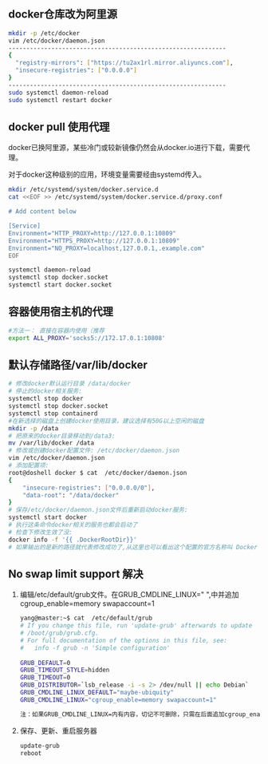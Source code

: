 
## **docker仓库改为阿里源**

```bash
mkdir -p /etc/docker
vim /etc/docker/daemon.json
-------------------------------------------------------------
{
  "registry-mirrors": ["https://tu2ax1rl.mirror.aliyuncs.com"],
  "insecure-registries": ["0.0.0.0"]
}
-------------------------------------------------------------
sudo systemctl daemon-reload
sudo systemctl restart docker
```

## docker pull 使用代理

docker已换阿里源，某些冷门或较新镜像仍然会从docker.io进行下载，需要代理。

对于docker这种级别的应用，环境变量需要经由systemd传入。

```bash
mkdir /etc/systemd/system/docker.service.d
cat <<EOF >> /etc/systemd/system/docker.service.d/proxy.conf

# Add content below

[Service]
Environment="HTTP_PROXY=http://127.0.0.1:10809"
Environment="HTTPS_PROXY=http://127.0.0.1:10809"
Environment="NO_PROXY=localhost,127.0.0.1,.example.com"
EOF

systemctl daemon-reload
systemctl stop docker.socket
systemctl start docker.socket
```

## 容器使用宿主机的代理

```bash
#方法一： 直接在容器内使用（推荐
export ALL_PROXY='socks5://172.17.0.1:10808'
```

## 默认存储路径/var/lib/docker

```bash
# 修改docker默认运行目录 /data/docker
# 停止的docker相关服务:
systemctl stop docker
systemctl stop docker.socket
systemctl stop containerd
#在新选择的磁盘上创建docker使用目录，建议选择有50G以上空闲的磁盘
mkdir -p /data
# 把原来的docker目录移动到/data3:
mv /var/lib/docker /data
# 修改或创建docker配置文件: /etc/docker/daemon.json
vim /etc/docker/daemon.json
# 添加配置项:
root@doshell docker $ cat  /etc/docker/daemon.json 
{ 
    "insecure-registries": ["0.0.0.0/0"],
    "data-root": "/data/docker"
}
# 保存/etc/docker/daemon.json文件后重新启动docker服务:
systemctl start docker
# 执行这条命令docker相关的服务也都会启动了
# 检查下修改生效了没:
docker info -f '{{ .DockerRootDir}}'
# 如果输出的是新的路径就代表修改成功了,从这里也可以看出这个配置的官方名称叫 Docker Root Directory(Docker根目录)
```

## No swap limit support 解决

1. 编辑/etc/default/grub文件。在GRUB_CMDLINE_LINUX=" ",中并追加 cgroup_enable=memory swapaccount=1

    ```bash
    yang@master:~$ cat  /etc/default/grub
    # If you change this file, run 'update-grub' afterwards to update
    # /boot/grub/grub.cfg.
    # For full documentation of the options in this file, see:
    #   info -f grub -n 'Simple configuration'
     
    GRUB_DEFAULT=0
    GRUB_TIMEOUT_STYLE=hidden
    GRUB_TIMEOUT=0
    GRUB_DISTRIBUTOR=`lsb_release -i -s 2> /dev/null || echo Debian`
    GRUB_CMDLINE_LINUX_DEFAULT="maybe-ubiquity"
    GRUB_CMDLINE_LINUX="cgroup_enable=memory swapaccount=1"

    注：如果GRUB_CMDLINE_LINUX=内有内容，切记不可删除，只需在后面追加cgroup_enable=memory swapaccount=1并用空格和前面的内容分隔开。
    ```

2. 保存、更新、重启服务器

    ```bash
    update-grub
    reboot
    ```
